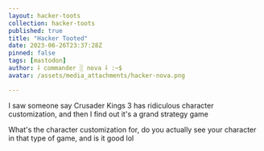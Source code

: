 ```yaml
---
layout: hacker-toots
collection: hacker-toots
published: true
title: "Hacker Tooted"
date: 2023-06-26T23:37:28Z
pinned: false
tags: [mastodon]
author: ⸸ commander ░ nova ⸸ :~$
avatar: /assets/media_attachments/hacker-nova.png

---
```


<p>I saw someone say Crusader Kings 3 has ridiculous character customization, and then I find out it&#39;s a grand strategy game</p><p>What&#39;s the character customization for, do you actually see your character in that type of game, and is it good lol</p>



